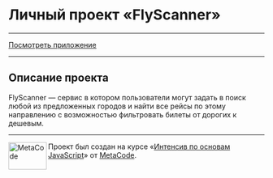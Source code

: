 # Личный проект «FlyScanner»

---

[Посмотреть приложение](http://jobless-pie.surge.sh)

---

## Описание проекта

FlyScanner — сервис в котором пользователи могут задать в поиск любой из предложенных городов и  найти все рейсы по этому направлению с возможностью фильтровать билеты от дорогих к дешевым.

---

<a href="jobless-pie.surge.sh"><img align="left" width="75" height="54" title="MetaCode" src="https://image.prntscr.com/image/cgIXyfzPTOGv-z1mqQKgEg.png"></a>

Проект был создан на курсе «[Интенсив по основам JavaScript](http://metacode.in)» 
от [MetaCode](https://t.me/metacode_ru).
